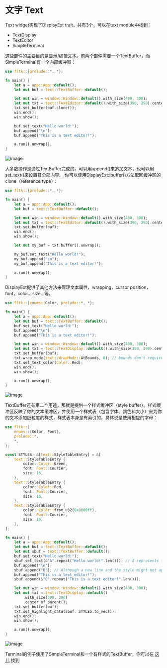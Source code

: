 # 文字 Text

Text widget实现了DisplayExt trait，共有3个，可以在text module中找到：
- TextDisplay
- TextEditor
- SimpleTerminal

这些部件的主要目的是显示/编辑文本。前两个部件需要一个TextBuffer，而SimpleTerminal有一个内部缓冲器：
```rust
use fltk::{prelude::*, *};

fn main() {
    let a = app::App::default();
    let mut buf = text::TextBuffer::default();

    let mut win = window::Window::default().with_size(400, 300);
    let mut txt = text::TextEditor::default().with_size(390, 290).center_of_parent();
    txt.set_buffer(buf.clone());
    win.end();
    win.show();

    buf.set_text("Hello world!");
    buf.append("\n");
    buf.append("This is a text editor!");

    a.run().unwrap();
}
```

![image](https://user-images.githubusercontent.com/37966791/145727101-175fe355-1383-4789-ae40-2945ef0c63e2.png)

大多数操作是通过TextBuffer完成的。可以用append()来追加文本，也可以用set_text()来设置其全部内容。
你可以使用DisplayExt::buffer()方法取回缓冲区的clone（reference type）：

```rust
use fltk::{prelude::*, *};

fn main() {
    let a = app::App::default();
    let buf = text::TextBuffer::default();

    let mut win = window::Window::default().with_size(400, 300);
    let mut txt = text::TextEditor::default().with_size(390, 290).center_of_parent();
    txt.set_buffer(buf);
    win.end();
    win.show();

    let mut my_buf = txt.buffer().unwrap();

    my_buf.set_text("Hello world!");
    my_buf.append("\n");
    my_buf.append("This is a text editor!");

    a.run().unwrap();
}
```

DisplayExt提供了其他方法来管理文本属性，wrapping，cursor position，font，color，size...等。
```rust
use fltk::{enums::Color, prelude::*, *};

fn main() {
    let a = app::App::default();
    let mut buf = text::TextBuffer::default();
    buf.set_text("Hello world!");
    buf.append("\n");
    buf.append("This is a text editor!");

    let mut win = window::Window::default().with_size(400, 300);
    let mut txt = text::TextDisplay::default().with_size(390, 290).center_of_parent();
    txt.set_buffer(buf);
    txt.wrap_mode(text::WrapMode::AtBounds, 0); // bounds don't require the second argument, unlike AtPixel and AtColumn
    txt.set_text_color(Color::Red);
    win.end();
    win.show();

    a.run().unwrap();
}
```

![image](https://user-images.githubusercontent.com/37966791/145727121-8396c77e-836d-4406-abd1-92af32ff7242.png)

TextBuffer还有第二个用途，那就是提供一个样式缓冲区（style buffer）。样式缓冲区反映了你的文本缓冲区，并使用一个样式表（包含字体、颜色和大小）来为你的文本添加细粒度的样式，样式表本身是有索引的，具体说是使用相应的字母：
```rust
use fltk::{
    enums::{Color, Font},
    prelude::*,
    *,
};

const STYLES: &[text::StyleTableEntry] = &[
    text::StyleTableEntry {
        color: Color::Green,
        font: Font::Courier,
        size: 16,
    },
    text::StyleTableEntry {
        color: Color::Red,
        font: Font::Courier,
        size: 16,
    },
    text::StyleTableEntry {
        color: Color::from_u32(0x8000ff),
        font: Font::Courier,
        size: 16,
    },
];

fn main() {
    let a = app::App::default();
    let mut buf = text::TextBuffer::default();
    let mut sbuf = text::TextBuffer::default();
    buf.set_text("Hello world!");
    sbuf.set_text(&"A".repeat("Hello world!".len())); // A represents the first entry in the table, repeated for every letter
    buf.append("\n"); 
    sbuf.append("B"); // Although a new line and the style might not apply, but it's needed to avoid messing out subsequent entries
    buf.append("This is a text editor!");
    sbuf.append(&"C".repeat("This is a text editor!".len()));

    let mut win = window::Window::default().with_size(400, 300);
    let mut txt = text::TextDisplay::default()
        .with_size(390, 290)
        .center_of_parent();
    txt.set_buffer(buf);
    txt.set_highlight_data(sbuf, STYLES.to_vec());
    win.end();
    win.show();

    a.run().unwrap();
}
```

![image](https://user-images.githubusercontent.com/37966791/145727157-be992344-763d-41f9-b3d8-2dfa13fbaab1.png)

Terminal的例子使用了SimpleTerminal和一个有样式的TextBuffer，你可以在 [这儿](https://github.com/fltk-rs/fltk-rs/blob/master/fltk/examples/terminal.rs) 找到